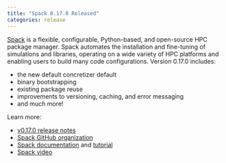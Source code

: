```yaml
---
title: "Spack 0.17.0 Released"
categories: release
---
```


[Spack](https://github.com/spack) is a flexible, configurable, Python-based, and open-source HPC package manager. Spack automates the installation and fine-tuning of simulations and libraries, operating on a wide variety of HPC platforms and enabling users to build many code configurations. Version 0.17.0 includes:

- the new default concretizer default
- binary bootstrapping
- existing package reuse
- improvements to versioning, caching, and error messaging
- and much more!

Learn more:
- [v0.17.0 release notes](https://github.com/spack/spack/releases/tag/v0.17.0)
- [Spack GitHub organization](https://github.com/spack)
- [Spack documentation](https://spack.readthedocs.io/en/latest/) and [tutorial](https://spack-tutorial.readthedocs.io/en/latest/)
- [Spack video](https://youtu.be/D0p5xpsboK4)
